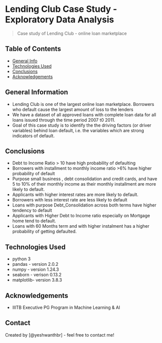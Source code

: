# Lending Club Case Study - Exploratory Data Analysis
> Case study of Lending Club - online loan marketplace


## Table of Contents
* [General Info](#general-information)
* [Technologies Used](#technologies-used)
* [Conclusions](#conclusions)
* [Acknowledgements](#acknowledgements)


## General Information
- Lending Club is one of the largest online loan marketplace. Borrowers who default cause the largest amount of loss to the lenders
- We have a dataset of all approved loans with complete loan data for all loans issued through the time period 2007 t0 2011.
- Goal of this case study is to identify the the driving factors (or driver variables) behind loan default, i.e. the variables which are strong indicators of default. 


## Conclusions
- Debt to Income Ratio > 10 have high probability of defaulting
- Borrowers with installment to monthly income ratio >6% have higher probability of default
- Purpose small business , debt consolidation and credit cards, and have 5 to 10% of their monthly income as their monthly installment are more likely to default.
- Applicants with higher interest rates are more likely to default.
- Borrowers with less interest rate are less likely to default
- Loans with purpose Debt_Consolidation across both terms have higher tendency to default
- Applicants with Higher Debt to Income ratio especially on Mortgage home tend to default.
- Loans with 60 Months term and with higher instalment has a higher probability of getting defaulted.


## Technologies Used
- python 3
- pandas - version 2.0.2
- numpy - version 1.24.3
- seaborn - verison 0.13.2
- matplotlib- version 3.8.3


## Acknowledgements
- IIITB Executive PG Program in Machine Learning & AI


## Contact
Created by [@yeshwanthbr] - feel free to contact me!